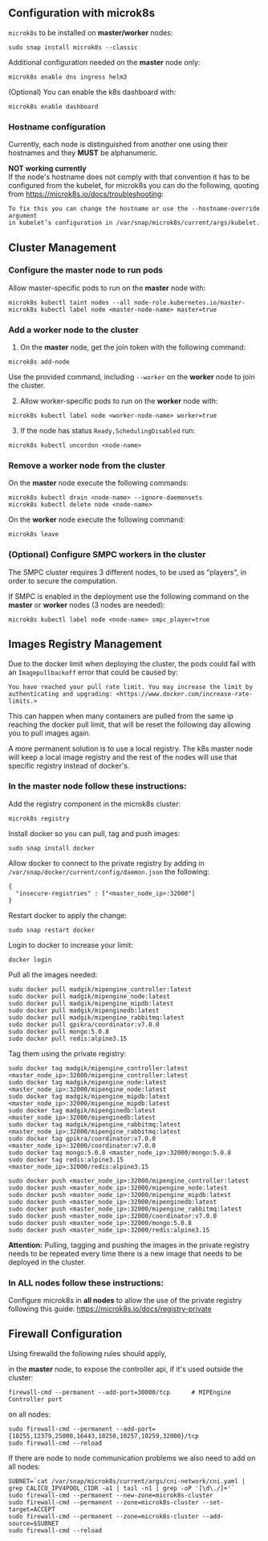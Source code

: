 ## Configuration with microk8s

`microk8s` to be installed on **master/worker** nodes:

```
sudo snap install microk8s --classic
```

Additional configuration needed on the **master** node only:

```
microk8s enable dns ingress helm3
```

(Optional) You can enable the k8s dashboard with:

```
microk8s enable dashboard
```

### Hostname configuration

Currently, each node is distinguished from another one using their hostnames and they <b>MUST</b> be alphanumeric.

**NOT working currently**
<br>If the node's hostname does not comply with that convention it has to be configured
from the kubelet, for microk8s you can do the following, quoting from https://microk8s.io/docs/troubleshooting:

```
To fix this you can change the hostname or use the --hostname-override argument
in kubelet’s configuration in /var/snap/microk8s/current/args/kubelet.
```

## Cluster Management

### Configure the master node to run pods

Allow master-specific pods to run on the **master** node with:

```
microk8s kubectl taint nodes --all node-role.kubernetes.io/master-
microk8s kubectl label node <master-node-name> master=true
```

### Add a worker node to the cluster

1. On the **master** node, get the join token with the following command:

```
microk8s add-node
```

Use the provided command, including `--worker` on the **worker** node to join the cluster.

2. Allow worker-specific pods to run on the **worker** node with:

```
microk8s kubectl label node <worker-node-name> worker=true
```

3. If the node has status `Ready,SchedulingDisabled` run:

```
microk8s kubectl uncordon <node-name>
```

### Remove a worker node from the cluster

On the **master** node execute the following commands:

```
microk8s kubectl drain <node-name> --ignore-daemonsets
microk8s kubectl delete node <node-name>
```

On the **worker** node execute the following command:

```
microk8s leave
```

### (Optional) Configure SMPC workers in the cluster

The SMPC cluster requires 3 different nodes, to be used as "players", in order to secure the computation.

If SMPC is enabled in the deployment use the following command on the **master** or **worker** nodes (3 nodes are needed):

```
microk8s kubectl label node <node-name> smpc_player=true
```


## Images Registry Management

Due to the docker limit when deploying the cluster, the pods could fail with an `Imagepullbackoff` error that could be caused by:
```
You have reached your pull rate limit. You may increase the limit by authenticating and upgrading: <https://www.docker.com/increase-rate-limits.>
```

This can happen when many containers are pulled from the same ip reaching the docker pull limit, that will be reset the following day allowing you to pull images again.

A more permanent solution is to use a local registry. The k8s master node will keep a local image registry and the rest of the nodes will use that specific registry instead of docker's.

### In the master node follow these instructions:
Add the registry component in the microk8s cluster:
```
microk8s registry
```

Install docker so you can pull, tag and push images:
```
sudo snap install docker
```

Allow docker to connect to the private registry by adding in `/var/snap/docker/current/config/daemon.json` the following:
```
{
  "insecure-registries" : ["<master_node_ip>:32000"]
}
```

Restart docker to apply the change:
```
sudo snap restart docker
```

Login to docker to increase your limit:
```
docker login
```

Pull all the images needed:
```
sudo docker pull madgik/mipengine_controller:latest
sudo docker pull madgik/mipengine_node:latest
sudo docker pull madgik/mipengine_mipdb:latest
sudo docker pull madgik/mipenginedb:latest
sudo docker pull madgik/mipengine_rabbitmq:latest
sudo docker pull gpikra/coordinator:v7.0.0
sudo docker pull mongo:5.0.8
sudo docker pull redis:alpine3.15
```

Tag them using the private registry:
```
sudo docker tag madgik/mipengine_controller:latest <master_node_ip>:32000/mipengine_controller:latest 
sudo docker tag madgik/mipengine_node:latest <master_node_ip>:32000/mipengine_node:latest
sudo docker tag madgik/mipengine_mipdb:latest <master_node_ip>:32000/mipengine_mipdb:latest
sudo docker tag madgik/mipenginedb:latest <master_node_ip>:32000/mipenginedb:latest
sudo docker tag madgik/mipengine_rabbitmq:latest <master_node_ip>:32000/mipengine_rabbitmq:latest
sudo docker tag gpikra/coordinator:v7.0.0 <master_node_ip>:32000/coordinator:v7.0.0
sudo docker tag mongo:5.0.8 <master_node_ip>:32000/mongo:5.0.8
sudo docker tag redis:alpine3.15 <master_node_ip>:32000/redis:alpine3.15
```

```
sudo docker push <master_node_ip>:32000/mipengine_controller:latest 
sudo docker push <master_node_ip>:32000/mipengine_node:latest
sudo docker push <master_node_ip>:32000/mipengine_mipdb:latest
sudo docker push <master_node_ip>:32000/mipenginedb:latest
sudo docker push <master_node_ip>:32000/mipengine_rabbitmq:latest
sudo docker push <master_node_ip>:32000/coordinator:v7.0.0
sudo docker push <master_node_ip>:32000/mongo:5.0.8
sudo docker push <master_node_ip>:32000/redis:alpine3.15
```

**Attention:** Pulling, tagging and pushing the images in the private registry needs to be repeated every time there is a new image that needs to be deployed in the cluster.


### In ALL nodes follow these instructions:

Configure microk8s in **all nodes** to allow the use of the private registry following this guide:
https://microk8s.io/docs/registry-private


## Firewall Configuration

Using firewalld the following rules should apply,

in the **master** node, to expose the controller api, if it's used outside the cluster:

```
firewall-cmd --permanent --add-port=30000/tcp      # MIPEngine Controller port
```

on all nodes:

```
sudo firewall-cmd --permanent --add-port={10255,12379,25000,16443,10250,10257,10259,32000}/tcp
sudo firewall-cmd --reload
```

If there are node to node communication problems we also need to add on all nodes:

```
SUBNET=`cat /var/snap/microk8s/current/args/cni-network/cni.yaml | grep CALICO_IPV4POOL_CIDR -a1 | tail -n1 | grep -oP '[\d\./]+'`
sudo firewall-cmd --permanent --new-zone=microk8s-cluster
sudo firewall-cmd --permanent --zone=microk8s-cluster --set-target=ACCEPT
sudo firewall-cmd --permanent --zone=microk8s-cluster --add-source=$SUBNET
sudo firewall-cmd --reload
```
